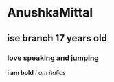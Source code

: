 # AnushkaMittal
## ise branch 17 years old
### love speaking and jumping
**i am bold**
_i am italics_